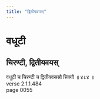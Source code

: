 ```yaml
---
title: "द्वितीयवयस्"
---
```


# वधूटी
## चिरण्टी, द्वितीयवयस्
वधूटी च चिरण्टी च द्वितीयवससौ स्त्रियौ ॥ ४८४ ॥<br />verse 2.1.1.484<br />page 0055

